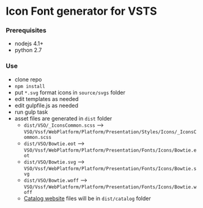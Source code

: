 # Icon Font generator for VSTS

### Prerequisites
- nodejs 4.1+
- python 2.7

### Use
- clone repo
- `npm install`
- put `*.svg` format icons in `source/svgs` folder
- edit templates as needed
- edit gulpfile.js as needed
- run gulp task
- asset files are generated in `dist` folder
  - `dist/VSO/_IconsCommon.scss` --> `VSO/Vssf/WebPlatform/Platform/Presentation/Styles/Icons/_IconsCommon.scss`
  - `dist/VSO/Bowtie.eot` --> `VSO/Vssf/WebPlatform/Platform/Presentation/Fonts/Icons/Bowtie.eot`
  - `dist/VSO/Bowtie.svg` --> `VSO/Vssf/WebPlatform/Platform/Presentation/Fonts/Icons/Bowtie.svg`
  - `dist/VSO/Bowtie.woff` --> `VSO/Vssf/WebPlatform/Platform/Presentation/Fonts/Icons/Bowtie.woff`
  - [Catalog website](http://vsicons-bowtie.azurewebsites.net) files will be in `dist/catalog` folder
